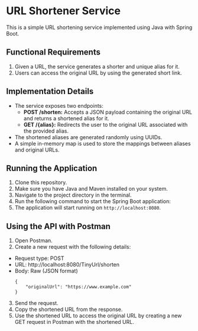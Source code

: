 # URL Shortener Service

This is a simple URL shortening service implemented using Java with Spring Boot.

## Functional Requirements

1. Given a URL, the service generates a shorter and unique alias for it.
2. Users can access the original URL by using the generated short link.

## Implementation Details

- The service exposes two endpoints:
  - **POST /shorten:** Accepts a JSON payload containing the original URL and returns a shortened alias for it.
  - **GET /{alias}:** Redirects the user to the original URL associated with the provided alias.
- The shortened aliases are generated randomly using UUIDs.
- A simple in-memory map is used to store the mappings between aliases and original URLs.

## Running the Application

1. Clone this repository.
2. Make sure you have Java and Maven installed on your system.
3. Navigate to the project directory in the terminal.
4. Run the following command to start the Spring Boot application:
5. The application will start running on `http://localhost:8080`.

## Using the API with Postman

1. Open Postman.
2. Create a new request with the following details:
- Request type: POST
- URL: http://localhost:8080/TinyUrl/shorten
- Body: Raw (JSON format)
  ```
  {
      "originalUrl": "https://www.example.com"
  }
  ```
3. Send the request.
4. Copy the shortened URL from the response.
5. Use the shortened URL to access the original URL by creating a new GET request in Postman with the shortened URL.

